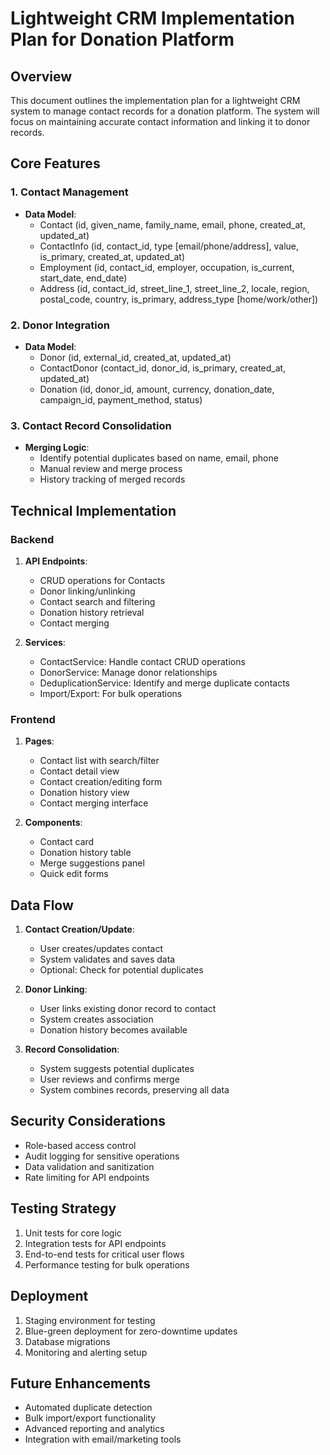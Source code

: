 # Lightweight CRM Implementation Plan for Donation Platform

## Overview

This document outlines the implementation plan for a lightweight CRM system to manage contact records for a donation platform. The system will focus on maintaining accurate contact information and linking it to donor records.

## Core Features

### 1. Contact Management

- **Data Model**:
  - Contact (id, given_name, family_name, email, phone, created_at, updated_at)
  - ContactInfo (id, contact_id, type [email/phone/address], value, is_primary, created_at, updated_at)
  - Employment (id, contact_id, employer, occupation, is_current, start_date, end_date)
  - Address (id, contact_id, street_line_1, street_line_2, locale, region, postal_code, country, is_primary, address_type [home/work/other])

### 2. Donor Integration

- **Data Model**:
  - Donor (id, external_id, created_at, updated_at)
  - ContactDonor (contact_id, donor_id, is_primary, created_at, updated_at)
  - Donation (id, donor_id, amount, currency, donation_date, campaign_id, payment_method, status)

### 3. Contact Record Consolidation

- **Merging Logic**:
  - Identify potential duplicates based on name, email, phone
  - Manual review and merge process
  - History tracking of merged records

## Technical Implementation

### Backend

1. **API Endpoints**:
   - CRUD operations for Contacts
   - Donor linking/unlinking
   - Contact search and filtering
   - Donation history retrieval
   - Contact merging

2. **Services**:
   - ContactService: Handle contact CRUD operations
   - DonorService: Manage donor relationships
   - DeduplicationService: Identify and merge duplicate contacts
   - Import/Export: For bulk operations

### Frontend

1. **Pages**:
   - Contact list with search/filter
   - Contact detail view
   - Contact creation/editing form
   - Donation history view
   - Contact merging interface

2. **Components**:
   - Contact card
   - Donation history table
   - Merge suggestions panel
   - Quick edit forms

## Data Flow

1. **Contact Creation/Update**:
   - User creates/updates contact
   - System validates and saves data
   - Optional: Check for potential duplicates

2. **Donor Linking**:
   - User links existing donor record to contact
   - System creates association
   - Donation history becomes available

3. **Record Consolidation**:
   - System suggests potential duplicates
   - User reviews and confirms merge
   - System combines records, preserving all data

## Security Considerations

- Role-based access control
- Audit logging for sensitive operations
- Data validation and sanitization
- Rate limiting for API endpoints

## Testing Strategy

1. Unit tests for core logic
2. Integration tests for API endpoints
3. End-to-end tests for critical user flows
4. Performance testing for bulk operations

## Deployment

1. Staging environment for testing
2. Blue-green deployment for zero-downtime updates
3. Database migrations
4. Monitoring and alerting setup

## Future Enhancements

- Automated duplicate detection
- Bulk import/export functionality
- Advanced reporting and analytics
- Integration with email/marketing tools
